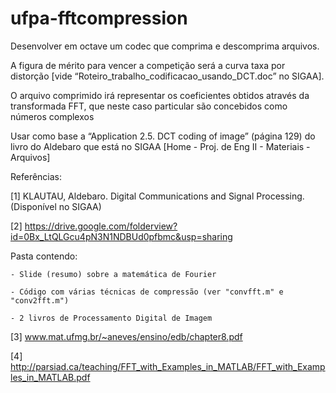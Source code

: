 # ufpa-fftcompression

Desenvolver em octave um codec que comprima e descomprima arquivos.

A figura de mérito para vencer a competição será a curva taxa por distorção [vide “Roteiro_trabalho_codificacao_usando_DCT.doc” no SIGAA].

O arquivo comprimido irá representar os coeficientes obtidos através da transformada FFT, que neste caso particular são concebidos como números complexos

Usar como base a “Application 2.5. DCT coding of image” (página 129) do livro do Aldebaro que está no SIGAA [Home - Proj. de Eng II - Materiais - Arquivos]

Referências:

[1] KLAUTAU, Aldebaro. Digital Communications and Signal Processing. (Disponível no SIGAA)

[2] https://drive.google.com/folderview?id=0Bx_LtQLGcu4pN3N1NDBUd0pfbmc&usp=sharing

Pasta contendo:

    - Slide (resumo) sobre a matemática de Fourier
    
    - Código com várias técnicas de compressão (ver "convfft.m" e "conv2fft.m")
    
    - 2 livros de Processamento Digital de Imagem
    
[3] www.mat.ufmg.br/~aneves/ensino/edb/chapter8.pdf

[4] http://parsiad.ca/teaching/FFT_with_Examples_in_MATLAB/FFT_with_Examples_in_MATLAB.pdf
